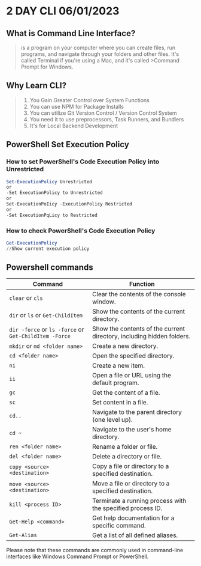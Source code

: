 # 2 DAY CLI 06/01/2023

## What is Command Line Interface?
>is a program on your computer where you can create
>files, run programs, and navigate through your folders and other files. It's called Terminal if you're using a Mac, and it's called >Command Prompt for Windows.

## Why Learn CLI?
> 1. You Gain Greater Control over System Functions
> 2. You can use NPM for Package Installs
> 3. You can utilize Git Version Control / Version Control System
> 4. You need it to use preprocessors, Task Runners, and Bundlers
> 5. It's for Local Backend Development

## PowerShell Set Execution Policy
### How to set PowerShell's Code Execution Policy into Unrestricted
```powershell
Set-ExecutionPolicy Unrestricted
or
-Set ExecutionPolicy to Unrestricted
or
Set-ExecutionPoIicy -ExecutionPolicy Restricted
or
-Set ExecutionPqLicy to Restricted
```
### How to check PowerShell's Code Execution Policy
```powershell
Get-ExecutionPolicy
//Show current execution policy
```
## Powershell commands
| Command                            | Function                                               |
| ---------------------------------- | ------------------------------------------------------ |
| `clear` or `cls`                    | Clear the contents of the console window.              |
| `dir` or `ls` or `Get-ChildItem`     | Show the contents of the current directory.            |
| `dir -force` or `ls -force` or `Get-ChildItem -Force` | Show the contents of the current directory, including hidden folders. |
| `mkdir` or `md <folder name>`        | Create a new directory.                                |
| `cd <folder name>`                  | Open the specified directory.                          |
| `ni`                               | Create a new item.                                     |
| `ii`                               | Open a file or URL using the default program.           |
| `gc`                               | Get the content of a file.                             |
| `sc`                               | Set content in a file.                                 |
| `cd..`                              | Navigate to the parent directory (one level up).        |
| `cd ~`                             | Navigate to the user's home directory.                  |
| `ren <folder name>`                  | Rename a folder or file.                               |
| `del <folder name>`                  | Delete a directory or file.                            |
| `copy <source> <destination>`        | Copy a file or directory to a specified destination.    |
| `move <source> <destination>`        | Move a file or directory to a specified destination.    |
| `kill <process ID>`                  | Terminate a running process with the specified process ID. |
| `Get-Help <command>`                 | Get help documentation for a specific command.          |
| `Get-Alias`                         | Get a list of all defined aliases.                      |


Please note that these commands are commonly used in command-line interfaces like Windows Command Prompt or PowerShell.

